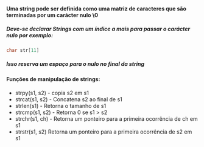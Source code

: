 
#### Uma string pode ser definida como uma matriz de caracteres que são terminadas por um carácter nulo \0

##### Deve-se declarar Strings com um índice a mais para passar o carácter nulo por exemplo: 

``` C
char str[11]
```

##### Isso reserva um espaço para o nulo no final da string

#### Funções de manipulação de strings:
- strpy(s1, s2) - copia s2 em s1
- strcat(s1, s2) - Concatena s2 ao final de s1
- strlen(s1) - Retorna o tamanho de s1
- strcmp(s1, s2) - Retorna 0 se s1 > s2
- strchr(s1, ch) - Retorna um ponteiro para a primeira ocorrência de ch em s1
- strstr(s1, s2) Retorna um ponteiro para a primeira ocorrência de s2 em s1


